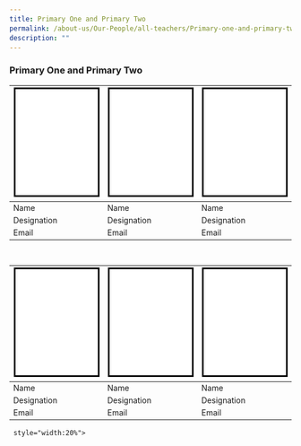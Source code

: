 ```yaml
---
title: Primary One and Primary Two
permalink: /about-us/Our-People/all-teachers/Primary-one-and-primary-two/
description: ""
---
```

### Primary One and Primary Two


| ![Pic 1](/images/About%20Us/Our%20People/Blank_200.gif)|  ![Pic 2](/images/About%20Us/Our%20People/Blank_200.gif) |  ![Pic 3](/images/About%20Us/Our%20People/Blank_200.gif) |
| -------- | -------- | -------- |
| Name     | Name     | Name     |
| Designation     | Designation     | Designation     |
| Email     | Email     | Email     |

<br>

| ![Pic 1](/images/About%20Us/Our%20People/Blank_200.gif)|  ![Pic 2](/images/About%20Us/Our%20People/Blank_200.gif) |  ![Pic 3](/images/About%20Us/Our%20People/Blank_200.gif) |
| -------- | -------- | -------- |
| Name     | Name     | Name     |
| Designation     | Designation     | Designation     |
| Email     | Email     | Email     |

     style="width:20%"> 